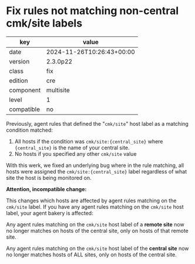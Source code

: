 [//]: # (werk v2)
# Fix rules not matching non-central cmk/site labels

key        | value
---------- | ---
date       | 2024-11-26T10:26:43+00:00
version    | 2.3.0p22
class      | fix
edition    | cre
component  | multisite
level      | 1
compatible | no

Previously, agent rules that defined the "`cmk/site`" host label as a
matching condition matched:

1. All hosts if the condition was `cmk/site:{central_site}` where
   `{central_site}` is the name of your central site.
2. No hosts if you specified any other `cmk/site` value

With this werk, we fixed an underlying bug where in the rule matching,
all hosts were assigned the `cmk/site:{central_site}` label regardless
of what site the host is being monitored on.

**Attention, incompatible change:**

This changes which hosts are affected by agent rules matching on the
`cmk/site` label. If you have any agent rules matching on the `cmk/site`
host label, your agent bakery is affected:

Any agent rules matching on the `cmk/site` host label of a
**remote site** now no longer matches on hosts of the central site, only
on hosts of that remote site.

Any agent rules matching on the `cmk/site` host label of the
**central site** now no longer matches hosts of ALL sites, only on hosts
of the central site.